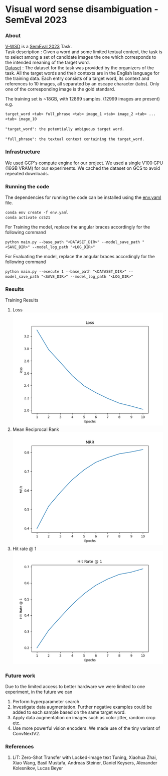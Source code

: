 # Visual word sense disambiguation - SemEval 2023

### About
[V-WSD](https://raganato.github.io/vwsd/) is a [SemEval 2023](https://semeval.github.io/SemEval2023/tasks) Task.
<br>Task description : Given a word and some limited textual context, the task is to select among a set of candidate images the one which corresponds to the intended meaning of the target word.
<br>[Dataset](https://drive.google.com/file/d/1byX4wpe1UjyCVyYrT04sW17NnycKAK7N/view?usp=sharing) : The dataset for the task was provided by the organizers of the task. All the target words and their contexts are in the English language for the training data.
Each entry consists of a target word, its context and references to 10 images, all separated by an escape character (tabs). Only one of the corresponding image is the gold standard.

The training set is ~18GB, with 12869 samples. (12999 images are present)
<br>e.g. 
````
target_word <tab> full_phrase <tab> image_1 <tab> image_2 <tab> ... <tab> image_10

"target_word": the potentially ambiguous target word.

"full_phrase": the textual context containing the target_word.
````
### Infrastructure
We used GCP's compute engine for our project. We used a single V100 GPU (16GB VRAM) for our experiments. We cached the 
dataset on GCS to avoid repeated downloads.

### Running the code

The dependencies for running the code can be installed using the [env.yaml](env.yaml) file.
````
conda env create -f env.yaml
conda activate cs521
````
For Training the model, replace the angular braces accordingly for the following command
````
python main.py --base_path "<DATASET_DIR>" --model_save_path "<SAVE_DIR>" --model_log_path "<LOG_DIR>"
````

For Evaluating the model, replace the angular braces accordingly for the following command
````
python main.py --execute 1 --base_path "<DATASET_DIR>" --model_save_path "<SAVE_DIR>" --model_log_path "<LOG_DIR>"
````

### Results
Training Results
1. Loss <img src="results/loss_metric.png">
2. Mean Reciprocal Rank <img src="results/MRR_metric.png">
3. Hit rate @ 1 <img src="results/HR_metric.png">
### Future work
Due to the limited access to better hardware we were limited to one experiment, in the future we can
1. Perform hyperparameter search.
2. Investigate data augmentation. Further negative examples could be added to each sample based on the same target word.
3. Apply data augmentation on images such as color jitter, random crop etc.
4. Use more powerful vision encoders. We made use of the tiny variant of ConvNextV2.
### References
1. LiT: Zero-Shot Transfer with Locked-image text Tuning, Xiaohua Zhai, Xiao Wang, Basil Mustafa, Andreas Steiner, Daniel Keysers, Alexander Kolesnikov, Lucas Beyer
